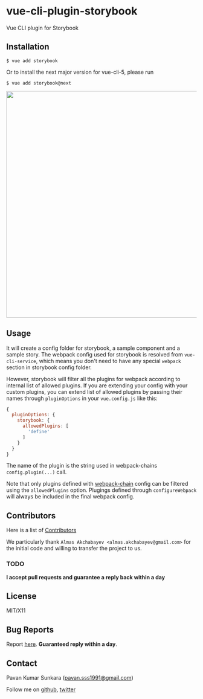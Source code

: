 # vue-cli-plugin-storybook

Vue CLI plugin for Storybook

## Installation

```
$ vue add storybook
```

Or to install the next major version for vue-cli-5, please run

```
$ vue add storybook@next
```

<p align=center><img src=screencast.svg width=600></p>

## Usage

It will create a config folder for storybook, a sample component and a sample story. The webpack config used for storybook is resolved from `vue-cli-service`, which means you don't need to have any special `webpack` section in storybook config folder.

However, storybook will filter all the plugins for webpack according to internal list of allowed plugins. If you are extending your config with your custom plugins, you can extend list of allowed plugins by passing their names through `pluginOptions` in your `vue.config.js` like this:

```js
{
  pluginOptions: {
    storybook: {
      allowedPlugins: [
        'define'
      ]
    }
  }
}
```

The name of the plugin is the string used in webpack-chains `config.plugin(...)` call.

Note that only plugins defined with [webpack-chain](https://cli.vuejs.org/guide/webpack.html#chaining-advanced) config can be filtered using the `allowedPlugins` option. Plugings defined through `configureWebpack` will always be included in the final webpack config.

## Contributors
Here is a list of [Contributors](http://github.com/storybookjs/vue-cli-plugin-storybook/contributors)

We particularly thank `Almas Akchabayev <almas.akchabayev@gmail.com>` for the initial code and willing to transfer the project to us.

### TODO

__I accept pull requests and guarantee a reply back within a day__

## License
MIT/X11

## Bug Reports
Report [here](http://github.com/storybookjs/vue-cli-plugin-storybook/issues). __Guaranteed reply within a day__.

## Contact
Pavan Kumar Sunkara (pavan.sss1991@gmail.com)

Follow me on [github](https://github.com/users/follow?target=pksunkara), [twitter](http://twitter.com/pksunkara)
